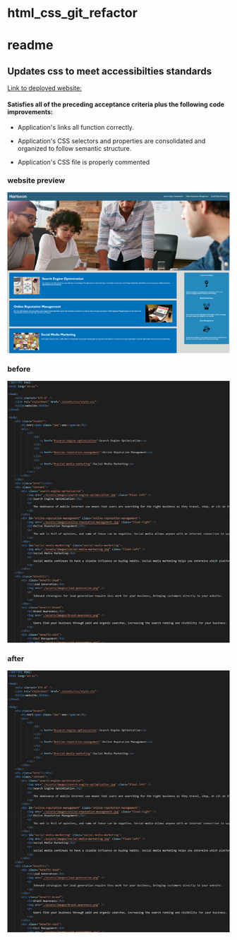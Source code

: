 # html_css_git_refactor

# readme

## Updates css to meet accessibilties standards

[Link to deployed website:](https://trv893.github.io/html_css_git_refactor)

#### Satisfies all of the preceding acceptance criteria plus the following code improvements:

  * Application's links all function correctly.

  * Application's CSS selectors and properties are consolidated and organized to follow semantic structure.

  * Application's CSS file is properly commented

### website preview
![image before refactor](./images/website_sample.PNG)


### before
![image before refactor](./images/before.PNG)


### after
![image after refactor](./images/before.PNG)


